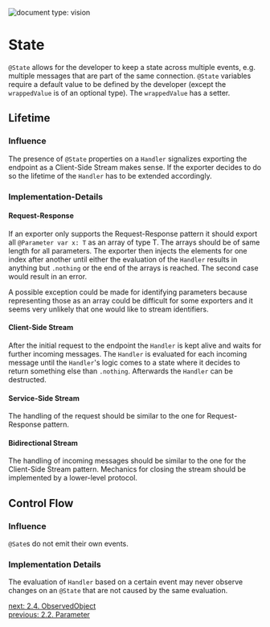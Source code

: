 ![document type: vision](https://apodini.github.io/resources/markdown-labels/document_type_vision.svg)

# State

`@State` allows for the developer to keep a state across multiple events, e.g. multiple messages that are part of the same connection. `@State` variables require a default value to be defined by the developer (except the `wrappedValue` is of an optional type). The `wrappedValue` has a setter.

## Lifetime

### Influence

The presence of `@State` properties on a `Handler` signalizes exporting the endpoint as a Client-Side Stream makes sense. If the exporter decides to do so the lifetime of the `Handler` has to be extended accordingly.

### Implementation-Details

#### Request-Response

If an exporter only supports the Request-Response pattern it should export all `@Parameter var x: T` as an array of type T. The arrays should be of same length for all parameters. The exporter then injects the elements for one index after another until either the evaluation of the `Handler` results in anything but `.nothing` or the end of the arrays is reached. The second case would result in an error.

A possible exception could be made for identifying parameters because representing those as an array could be difficult for some exporters and it seems very unlikely that one would like to stream identifiers.

#### Client-Side Stream

After the initial request to the endpoint the `Handler` is kept alive and waits for further incoming messages. The `Handler` is evaluated for each incoming message until the `Handler`'s logic comes to a state where it decides to return something else than `.nothing`. Afterwards the `Handler` can be destructed.

#### Service-Side Stream

The handling of the request should be similar to the one for Request-Response pattern.

#### Bidirectional Stream

The handling of incoming messages should be similar to the one for the Client-Side Stream pattern. Mechanics for closing the stream should be implemented by a lower-level protocol.


## Control Flow

### Influence

`@Sate`s do not emit their own events.

### Implementation Details

The evaluation of `Handler` based on a certain event may never observe changes on an `@State` that are not caused by the same evaluation. 

[next: 2.4. ObservedObject](./2.4.%20ObservedObject.md)  
[previous: 2.2. Parameter](./2.2.%20Parameter.md)
